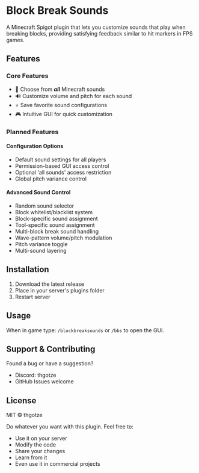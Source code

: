 # Block Break Sounds

A Minecraft Spigot plugin that lets you customize sounds that play when breaking blocks, providing satisfying feedback similar to hit markers in FPS games.

## Features

### Core Features
- 🎵 Choose from ***all*** Minecraft sounds
- 🔊 Customize volume and pitch for each sound
- ⭐ Save favorite sound configurations
- 🎮 Intuitive GUI for quick customization

### Planned Features

#### Configuration Options
- Default sound settings for all players
- Permission-based GUI access control
- Optional 'all sounds' access restriction
- Global pitch variance control

#### Advanced Sound Control
- Random sound selector
- Block whitelist/blacklist system
- Block-specific sound assignment
- Tool-specific sound assignment
- Multi-block break sound handling
- Wave-pattern volume/pitch modulation
- Pitch variance toggle
- Multi-sound layering

## Installation

1. Download the latest release
2. Place in your server's plugins folder
3. Restart server

## Usage

When in game type: `/blockbreaksounds` or `/bbs` to open the GUI.

## Support & Contributing
 
Found a bug or have a suggestion?
- Discord: thgotze
- GitHub Issues welcome

## License

MIT © thgotze

Do whatever you want with this plugin. Feel free to:
- Use it on your server
- Modify the code
- Share your changes
- Learn from it
- Even use it in commercial projects